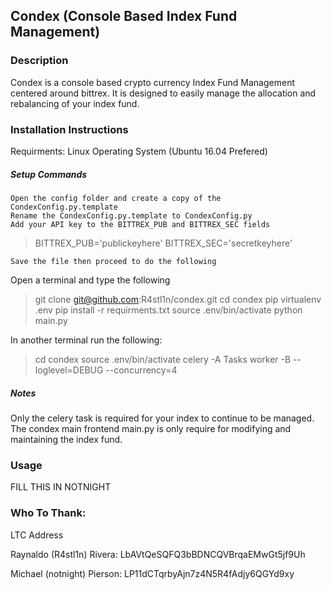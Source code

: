 ## Condex (Console Based Index Fund Management)

### Description
Condex is a console based crypto currency Index Fund Management centered around bittrex. It is designed to easily manage the allocation and rebalancing of your index fund.

### Installation Instructions

Requirments:
	Linux Operating System (Ubuntu 16.04 Prefered)

##### Setup Commands
	Open the config folder and create a copy of the CondexConfig.py.template
	Rename the CondexConfig.py.template to CondexConfig.py
	Add your API key to the BITTREX_PUB and BITTREX_SEC fields
>BITTREX_PUB='publickeyhere'
>BITTREX_SEC='secretkeyhere'

	Save the file then proceed to do the following

Open a terminal and type the following
> git clone git@github.com:R4stl1n/condex.git
> cd condex
> pip virtualenv .env
> pip install  -r requirments.txt
> source .env/bin/activate
>python main.py
	
In another terminal run the following:
>cd condex
>source .env/bin/activate
>celery -A Tasks worker -B --loglevel=DEBUG --concurrency=4


##### Notes
Only the celery task is required for your index to continue to be managed. The condex main frontend main.py is only require for modifying and maintaining the index fund.

### Usage
FILL THIS IN NOTNIGHT


### Who To Thank:

LTC Address

Raynaldo (R4stl1n) Rivera: LbAVtQeSQFQ3bBDNCQVBrqaEMwGt5jf9Uh

Michael (notnight) Pierson: LP11dCTqrbyAjn7z4N5R4fAdjy6QGYd9xy

